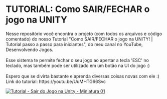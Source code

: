 <h1>TUTORIAL: Como SAIR/FECHAR o jogo na UNITY</h1>
Nesse repositório você encontra o projeto (com todos os arquivos e código comentado) do nosso Tutorial "Como SAIR/FECHAR o jogo na UNITY! | Tutorial passo a passo para iniciantes", do meu canal no YouTube, Desenvolvendo Jogos.
<br>
<br>
Esse sistema te permite fechar o seu jogo ao apertar a tecla 'ESC' no teclado, mas também pode ser utilizado em um botão na UI do jogo :)
<br>
<br>
Espero que se divirta bastante e aprenda diversas coisas novas com ele :)
<br>
Link do tutorial: https://youtu.be/UuMHTG66Svc
<p></p>

<a href="https://youtu.be/UuMHTG66Svc">![Tutorial - Sair do Jogo na Unity - Miniatura 01](https://user-images.githubusercontent.com/102618272/180827511-16ad6b8e-0021-4118-8b22-af6ccefd7f32.png)</a>
